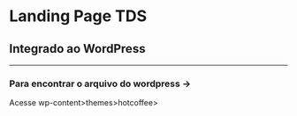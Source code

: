 # Landing Page TDS

## Integrado ao WordPress

---

### Para encontrar o arquivo do wordpress ->

Acesse wp-content>themes>hotcoffee>
